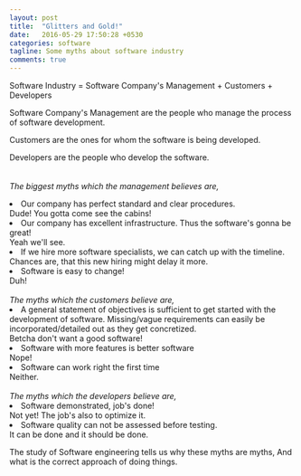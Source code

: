 ```yaml
---
layout: post
title:  "Glitters and Gold!"
date:   2016-05-29 17:50:28 +0530
categories: software
tagline: Some myths about software industry
comments: true
---
```


Software Industry = Software Company's Management + Customers + Developers

Software Company's Management are the people who <span class="udl">manage the process of software development</span>.

Customers are the ones <span class="udl">for whom the software is being developed</span>.

Developers are the people <span class="udl">who develop the software</span>.
<br><br><br>
<span class="ddl"><em>The biggest myths which the management believes are,</em></span>

<li>Our company has perfect standard and clear procedures.</li> <span class="cmnt">Dude! You gotta come see the cabins!</span>
<li>Our company has excellent infrastructure. Thus the software's gonna be great!</li><span class="cmnt"> Yeah we'll see.</span>
<li>If we hire more software specialists, we can catch up with the timeline.</li><span class="cmnt">Chances are, that this new hiring might delay it more.</span>
<li>Software is easy to change!</li> <span class="cmnt">Duh!</span>
<br><br>
<span class="ddl"><em>The myths which the customers believe are,</em></span>

<li>A general statement of objectives is sufficient to
  get started with the development of software. Missing/vague requirements
  can easily be incorporated/detailed out as they get concretized.</li> <span class="cmnt">Betcha don't want a good software!</span>
<li>Software with more features is better software</li><span class="cmnt">Nope!</span>
<li>Software can work right the first time</li><span class="cmnt">Neither.</span>
<br><br>
<span class="ddl"><em>The myths which the developers believe are,</em></span>

<li>Software demonstrated, job's done!</li><span class="cmnt">Not yet! The job's also to optimize it.</span>
<li>Software quality can not be assessed before testing.</li><span class="cmnt"> It can be done and it should be done.</span>


The study of Software engineering tells us why these myths are myths, And what is the correct approach of doing things.
